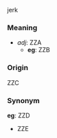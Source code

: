 jerk
### Meaning
+ _adj_: ZZA
    + __eg__: ZZB

### Origin

ZZC

### Synonym

__eg__: ZZD

+ ZZE


